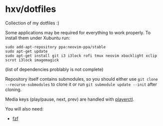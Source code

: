 # hxv/dotfiles
Collection of my dotfiles :)

Some applications may be required for everything to work properly. To install them under Xubuntu run:
```
sudo add-apt-repository ppa:neovim-ppa/stable
sudo apt-get update
sudo apt-get install git i3 i3lock rofi tmux neovim xbacklight xclip scrot i3lock imagemagick
```
(list of dependencies problably is not complete)

Repository itself contains submodules, so you should either use `git clone --recurse-submodules` to clone it or run `git submodule update --init` after cloning.

Media keys (play/pause, next, prev) are handled with [playerctl](https://github.com/acrisci/playerctl).

You will also need:
* [fzf](https://github.com/junegunn/fzf)
